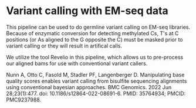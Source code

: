 # Variant calling with EM-seq data
This pipeline can be used to do germline variant calling on EM-seq libraries. Because of enzymatic conversion for detecting methylated Cs, T's at C positions (or As aligned to the G opposite the C) must be masked prior to variant calling or they will result in artifical calls.

We utilize the tool Revelio in this pipeline, which allows us to pre-process our aligned bams for use with conventional variant callers.

Nunn A, Otto C, Fasold M, Stadler PF, Langenberger D. Manipulating base quality scores enables variant calling from bisulfite sequencing alignments using conventional bayesian approaches. BMC Genomics. 2022 Jun 28;23(1):477. doi: 10.1186/s12864-022-08691-6. PMID: 35764934; PMCID: PMC9237988.